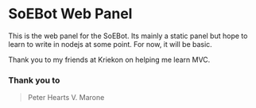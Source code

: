 # SoEBot Web Panel
This is the web panel for the SoEBot. Its mainly a static panel but hope to learn to write in nodejs at some point. For now, it will be basic.


Thank you to my friends at Kriekon on helping me learn MVC.

### Thank you to
> Peter
> Hearts
> V. Marone
